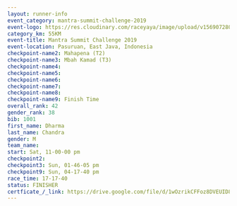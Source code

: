 ```yaml
---
layout: runner-info 
event_category: mantra-summit-challenge-2019 
event-logo: https://res.cloudinary.com/raceyaya/image/upload/v1569072809/logo/mantra-image_segrbx.jpg
category_km: 55KM 
event-title: Mantra Summit Challenge 2019 
event-location: Pasuruan, East Java, Indonesia 
checkpoint-name2: Mahapena (T2) 
checkpoint-name3: Mbah Kamad (T3) 
checkpoint-name4: 
checkpoint-name5: 
checkpoint-name6: 
checkpoint-name7: 
checkpoint-name8: 
checkpoint-name9: Finish Time
overall_rank: 42
gender_rank: 38
bib: 1001
first_name: Dharma
last_name: Chandra
gender: M
team_name: 
start: Sat, 11-00-00 pm
checkpoint2: 
checkpoint3: Sun, 01-46-05 pm
checkpoint9: Sun, 04-17-40 pm
race_time: 17-17-40
status: FINISHER
certficate_/_link: https://drive.google.com/file/d/1wOzrikCFFoz8DVEUID8Z43_PGnIyB4d9/view?usp=sharing
---
```

